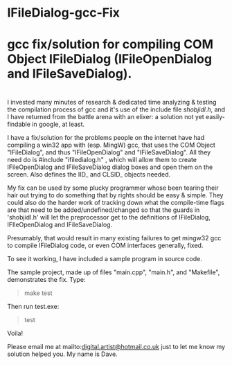 # IFileDialog-gcc-Fix
#
# gcc fix/solution for compiling COM Object IFileDialog (IFileOpenDialog and IFileSaveDialog).
#

I invested many minutes of research & dedicated time analyzing & testing the compilation process of gcc and it's use of the include file *shobjidl.h*, and I have returned from the battle arena with an elixer: a solution not yet easily-findable in google, at least.

I have a fix/solution for the problems people on the internet have had compiling a win32 app with (esp. MingW) gcc, that uses the COM Object "IFileDialog", and thus "IFileOpenDialog" and "IFileSaveDialog". All they need do is #include "ifiledialog.h" , which will allow them to create IFileOpenDialog and IFileSaveDialog dialog boxes and open them on the screen.
Also defines the IID_ and CLSID_ objects needed.

My fix can be used by some plucky programmer whose been tearing their hair out trying to do something that by rights should be easy & simple. They could also do the harder work of tracking down what the compile-time flags are that need to be added/undefined/changed so that the guards in 'shobjidl.h' will let the preprocessor get to the definitions of IFileDialog, IFIleOpenDialog and IFileSaveDialog.

Presumably, that would result in many existing failures to get mingw32 gcc to compile IFileDialog code, or even COM interfaces generally, fixed.

To see it working, I have included a sample program in source code.

The sample project, made up of files "main.cpp", "main.h", and "Makefile", demonstrates the fix. Type:
> make test

Then run test.exe:
> test

Voila!

Please email me at mailto:digital.artist@hotmail.co.uk just to let me know my solution helped you. My name is Dave.
